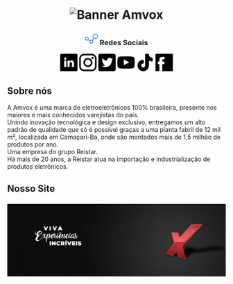 <h1 align = "center">
    <img src="imgs/Padrão.png" alt="Banner Amvox">
</h1>

<h3 align="center"> 
<img src="imgs/001-connections.png" alt="Redes sociais" height="30px"> Redes Sociais
</h3>

<p align="center">
<a href="https://br.linkedin.com/company/amvox"><img src="imgs/linkedin.png" height="40px" alt="Siga no Linkedin"></a>
<a href="https://www.instagram.com/amvox_/"> <img src="imgs/instagram.png" alt="Siga no Instagram" height="40px"></a>
<a href="https://twitter.com/amvox_"> <img src="imgs/twitter.png" alt="Siga no twitter" height="40px"></a>
<a href="https://www.youtube.com/user/AmvoxBrasil"> <img src="imgs/youtube.png" height="40px" alt="Increva-se no canal do Youtube"></a>
<a href="https://www.tiktok.com/@amvox_"><img src="imgs/tiktok.png" height="40px" alt="Siga no TikTok"></a>
<a href="https://www.facebook.com/AmvoxBrasil"><img src="imgs/facebook.png" alt="Siga no Facebook" height="40px"></a>
</p>

## Sobre nós

<p>A Amvox é uma marca de eletroeletrônicos 100% brasileira, presente nos maiores e mais conhecidos varejistas do país. <br>
Unindo inovação tecnológica e design exclusivo, entregamos um alto padrão de qualidade que só é possível graças a uma planta fabril de 12 mil m², localizada em Camaçari-Ba, onde são montados mais de 1,5 milhão de produtos por ano. <br>
Uma empresa do grupo Reistar. <br>
Há mais de 20 anos, a Reistar atua na importação e industrialização de produtos eletrônicos. </p>

## Nosso Site

<h3 align="center"><img src="imgs/amv-header.jfif" alt="Header-Amvox"></h3>